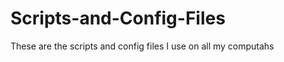 Scripts-and-Config-Files
========================

These are the scripts and config files I use on all my computahs